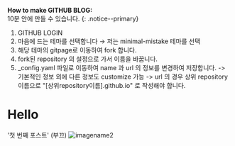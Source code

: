 **How to make GITHUB BLOG:**  
10분 안에 만들 수 있습니다.
{: .notice--primary}

1. GITHUB LOGIN
2. 마음에 드는 테마를 선택합니다 → 저는 minimal-mistake 테마를 선택
3. 해당 테마의 gitpage로 이동하여 fork 합니다.
4. fork된 repository 의 설정으로 가서 이름을 바꿉니다.
5. _config.yaml 파일로 이동하여 name 과 url 의 정보를 변경하여 저장합니다.
     -> 기본적인 정보 외에 다른 정보도 customize 가능
     -> url 의 경우 상위 repository 이름으로 "[상위repository이름].github.io" 로 작성해야 합니다. 

# Hello
'첫 번째 포스트' (부끄)
![imagename2](/assets/images/20240805/001.jpg)
